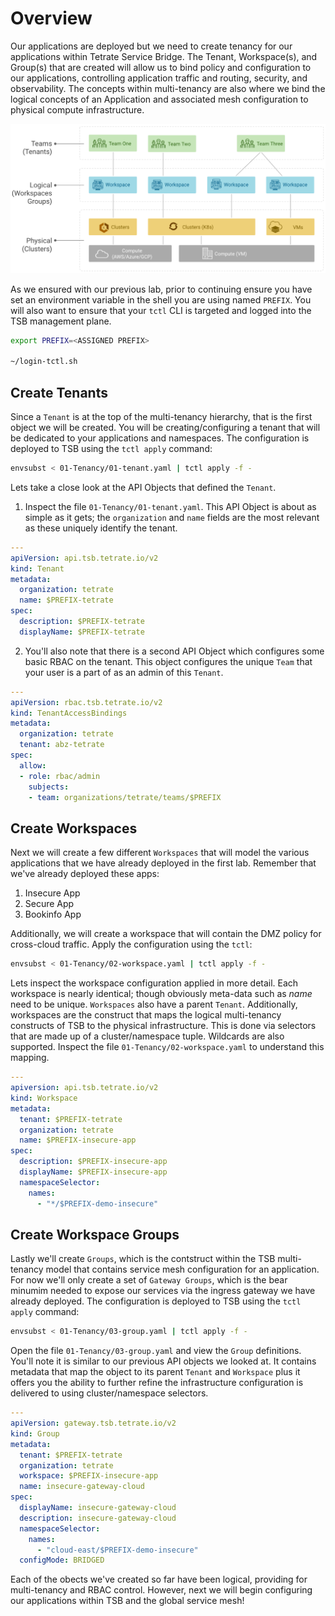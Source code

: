 # Overview
Our applications are deployed but we need to create tenancy for our applications within Tetrate Service Bridge.  The Tenant, Workspace(s), and Group(s) that are created will allow us to bind policy and configuration to our applications, controlling application traffic and routing, security, and observability.  The concepts within multi-tenancy are also where we bind the logical concepts of an Application and associated mesh configuration to physical compute infrastructure.

![Base Diagram](../images/02-tenant.png)

As we ensured with our previous lab, prior to continuing ensure you have set an environment variable in the shell you are using named `PREFIX`.  You will also want to ensure that your `tctl` CLI is targeted and logged into the TSB management plane.

```bash
export PREFIX=<ASSIGNED PREFIX>

~/login-tctl.sh
```

## Create Tenants
Since a `Tenant` is at the top of the multi-tenancy hierarchy, that is the first object we will be created.  You will be creating/configuring a tenant that will be dedicated to your applications and namespaces.  The configuration is deployed to TSB using the `tctl apply` command:

```bash
envsubst < 01-Tenancy/01-tenant.yaml | tctl apply -f -  
```

Lets take a close look at the API Objects that defined the `Tenant`.

1. Inspect the file `01-Tenancy/01-tenant.yaml`.  This API Object is about as simple as it gets; the `organization` and `name` fields are the most relevant as these uniquely identify the tenant.
```yaml
---
apiVersion: api.tsb.tetrate.io/v2
kind: Tenant
metadata:
  organization: tetrate
  name: $PREFIX-tetrate
spec:
  description: $PREFIX-tetrate
  displayName: $PREFIX-tetrate
```

2. You'll also note that there is a second API Object which configures some basic RBAC on the tenant.  This object configures the unique `Team` that your user is a part of as an admin of this `Tenant`.

```yaml
---
apiVersion: rbac.tsb.tetrate.io/v2
kind: TenantAccessBindings
metadata:
  organization: tetrate
  tenant: abz-tetrate
spec:
  allow:
  - role: rbac/admin
    subjects:
    - team: organizations/tetrate/teams/$PREFIX
```

## Create Workspaces
Next we will create a few different `Workspaces` that will model the various applications that we have already deployed in the first lab.  Remember that we've already deployed these apps:
1. Insecure App
2. Secure App
3. Bookinfo App

Additionally, we will create a workspace that will contain the DMZ policy for cross-cloud traffic.  Apply the configuration using the `tctl`:

```bash
envsubst < 01-Tenancy/02-workspace.yaml | tctl apply -f -  
```

Lets inspect the workspace configuration applied in more detail.  Each workspace is nearly identical; though obviously meta-data such as *name* need to be unique.  `Workspaces` also have a parent `Tenant`.  Additionally, workspaces are the construct that maps the logical multi-tenancy constructs of TSB to the physical infrastructure.  This is done via selectors that are made up of a cluster/namespace tuple.  Wildcards are also supported.  Inspect the file `01-Tenancy/02-workspace.yaml` to understand this mapping.

```yaml
---
apiversion: api.tsb.tetrate.io/v2
kind: Workspace
metadata:
  tenant: $PREFIX-tetrate
  organization: tetrate
  name: $PREFIX-insecure-app
spec:
  description: $PREFIX-insecure-app
  displayName: $PREFIX-insecure-app
  namespaceSelector:
    names:
      - "*/$PREFIX-demo-insecure"
```

## Create Workspace Groups
Lastly we'll create `Groups`, which is the contstruct within the TSB multi-tenancy model that contains service mesh configuration for an application.  For now we'll only create a set of `Gateway Groups`, which is the bear minumim needed to expose our services via the ingress gateway we have already deployed.  The configuration is deployed to TSB using the `tctl apply` command:

```bash
envsubst < 01-Tenancy/03-group.yaml | tctl apply -f -
```

Open the file `01-Tenancy/03-group.yaml` and view the `Group` definitions.  You'll note it is similar to our previous API objects we looked at.  It contains metadata that map the object to its parent `Tenant` and `Workspace` plus it offers you the ability to further refine the infrastructure configuration is delivered to using cluster/namespace selectors.

```yaml
---
apiVersion: gateway.tsb.tetrate.io/v2
kind: Group
metadata:
  tenant: $PREFIX-tetrate
  organization: tetrate
  workspace: $PREFIX-insecure-app
  name: insecure-gateway-cloud
spec:
  displayName: insecure-gateway-cloud
  description: insecure-gateway-cloud
  namespaceSelector:
    names:
      - "cloud-east/$PREFIX-demo-insecure"
  configMode: BRIDGED
```

Each of the obects we've created so far have been logical, providing for multi-tenancy and RBAC control.  However, next we will begin configuring our applications within TSB and the global service mesh!
